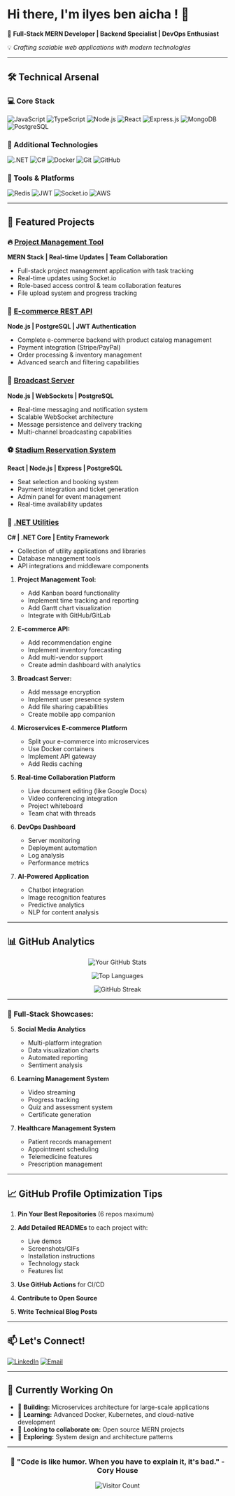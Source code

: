 # Hi there, I'm ilyes ben aicha ! 👋

🚀 **Full-Stack MERN Developer | Backend Specialist | DevOps Enthusiast**

💡 *Crafting scalable web applications with modern technologies*

---

## 🛠️ Technical Arsenal

### 💻 Core Stack
![JavaScript](https://img.shields.io/badge/-JavaScript-F7DF1E?style=for-the-badge&logo=javascript&logoColor=black)
![TypeScript](https://img.shields.io/badge/-TypeScript-3178C6?style=for-the-badge&logo=typescript&logoColor=white)
![Node.js](https://img.shields.io/badge/-Node.js-339933?style=for-the-badge&logo=node.js&logoColor=white)
![React](https://img.shields.io/badge/-React-61DAFB?style=for-the-badge&logo=react&logoColor=black)
![Express.js](https://img.shields.io/badge/-Express.js-000000?style=for-the-badge&logo=express&logoColor=white)
![MongoDB](https://img.shields.io/badge/-MongoDB-47A248?style=for-the-badge&logo=mongodb&logoColor=white)
![PostgreSQL](https://img.shields.io/badge/-PostgreSQL-336791?style=for-the-badge&logo=postgresql&logoColor=white)

### 🎯 Additional Technologies
![.NET](https://img.shields.io/badge/-.NET-512BD4?style=for-the-badge&logo=dotnet&logoColor=white)
![C#](https://img.shields.io/badge/-C%23-239120?style=for-the-badge&logo=c-sharp&logoColor=white)
![Docker](https://img.shields.io/badge/-Docker-2496ED?style=for-the-badge&logo=docker&logoColor=white)
![Git](https://img.shields.io/badge/-Git-F05032?style=for-the-badge&logo=git&logoColor=white)
![GitHub](https://img.shields.io/badge/-GitHub-181717?style=for-the-badge&logo=github&logoColor=white)

### 🔧 Tools & Platforms
![Redis](https://img.shields.io/badge/-Redis-DC382D?style=for-the-badge&logo=redis&logoColor=white)
![JWT](https://img.shields.io/badge/-JWT-000000?style=for-the-badge&logo=json-web-tokens&logoColor=white)
![Socket.io](https://img.shields.io/badge/-Socket.io-010101?style=for-the-badge&logo=socket.io&logoColor=white)
![AWS](https://img.shields.io/badge/-AWS-232F3E?style=for-the-badge&logo=amazon-aws&logoColor=white)

---

## 🚀 Featured Projects

### 🔥 [Project Management Tool](https://github.com/ilyesbenaicha/project-management-tool)
**MERN Stack | Real-time Updates | Team Collaboration**
- Full-stack project management application with task tracking
- Real-time updates using Socket.io
- Role-based access control & team collaboration features
- File upload system and progress tracking

### 🛒 [E-commerce REST API](https://github.com/ilyesbenaicha/ecommerce-api)
**Node.js | PostgreSQL | JWT Authentication**
- Complete e-commerce backend with product catalog management
- Payment integration (Stripe/PayPal)
- Order processing & inventory management
- Advanced search and filtering capabilities

### 📡 [Broadcast Server](https://github.com/ilyesbenaicha/broadcast-server)
**Node.js | WebSockets | PostgreSQL**
- Real-time messaging and notification system
- Scalable WebSocket architecture
- Message persistence and delivery tracking
- Multi-channel broadcasting capabilities

### ⚽ [Stadium Reservation System](https://github.com/ilyesbenaicha/stadium-booking)
**React | Node.js | Express | PostgreSQL**
- Seat selection and booking system
- Payment integration and ticket generation
- Admin panel for event management
- Real-time availability updates

### 🔧 [.NET Utilities](https://github.com/ilyesbenaicha/dotnet-utilities)
**C# | .NET Core | Entity Framework**
- Collection of utility applications and libraries
- Database management tools
- API integrations and middleware components


1. **Project Management Tool:**
   - Add Kanban board functionality
   - Implement time tracking and reporting
   - Add Gantt chart visualization
   - Integrate with GitHub/GitLab

2. **E-commerce API:**
   - Add recommendation engine
   - Implement inventory forecasting
   - Add multi-vendor support
   - Create admin dashboard with analytics

3. **Broadcast Server:**
   - Add message encryption
   - Implement user presence system
   - Add file sharing capabilities
   - Create mobile app companion

1. **Microservices E-commerce Platform**
   - Split your e-commerce into microservices
   - Use Docker containers
   - Implement API gateway
   - Add Redis caching

2. **Real-time Collaboration Platform**
   - Live document editing (like Google Docs)
   - Video conferencing integration
   - Project whiteboard
   - Team chat with threads

3. **DevOps Dashboard**
   - Server monitoring
   - Deployment automation
   - Log analysis
   - Performance metrics

4. **AI-Powered Application**
   - Chatbot integration
   - Image recognition features
   - Predictive analytics
   - NLP for content analysis
---

## 📊 GitHub Analytics

<div align="center">

![Your GitHub Stats](https://github-readme-stats.vercel.app/api?username=ilyesbenaicha&show_icons=true&hide_border=true&theme=radical&hide=prs&count_private=true)

![Top Languages](https://github-readme-stats.vercel.app/api/top-langs/?username=ilyesbenaicha&layout=compact&theme=radical&hide_border=true)

![GitHub Streak](https://github-readme-streak-stats.herokuapp.com/?user=ilyesbenaicha&theme=radical&hide_border=true)

</div>

---



### 🚀 Full-Stack Showcases:

5. **Social Media Analytics**
   - Multi-platform integration
   - Data visualization charts
   - Automated reporting
   - Sentiment analysis

6. **Learning Management System**
   - Video streaming
   - Progress tracking
   - Quiz and assessment system
   - Certificate generation

7. **Healthcare Management System**
   - Patient records management
   - Appointment scheduling
   - Telemedicine features
   - Prescription management

---

## 📈 GitHub Profile Optimization Tips

1. **Pin Your Best Repositories** (6 repos maximum)
2. **Add Detailed READMEs** to each project with:
   - Live demos
   - Screenshots/GIFs
   - Installation instructions
   - Technology stack
   - Features list

3. **Use GitHub Actions** for CI/CD
4. **Contribute to Open Source**
5. **Write Technical Blog Posts**

---

## 📫 Let's Connect!

[![LinkedIn](https://img.shields.io/badge/-LinkedIn-0077B5?style=for-the-badge&logo=linkedin&logoColor=white)](https://linkedin.com/in/ilyesbenaicha)
[![Email](https://img.shields.io/badge/-Email-D14836?style=for-the-badge&logo=gmail&logoColor=white)](mailto:ilyesbenaicha09@gmail.com)


---

## 💼 Currently Working On

- 🔭 **Building:** Microservices architecture for large-scale applications
- 🌱 **Learning:** Advanced Docker, Kubernetes, and cloud-native development
- 👯 **Looking to collaborate on:** Open source MERN projects
- 🤔 **Exploring:** System design and architecture patterns

---

<div align="center">

### 🎯 "Code is like humor. When you have to explain it, it's bad." - Cory House

![Visitor Count](https://komarev.com/ghpvc/?username=ilyesbenaicha&color=blueviolet&style=for-the-badge)

</div>
